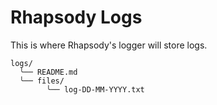 # Rhapsody Logs

This is where Rhapsody's logger will store logs. 
```
logs/
  ╰── README.md
  ╰── files/
        ╰── log-DD-MM-YYYY.txt

```